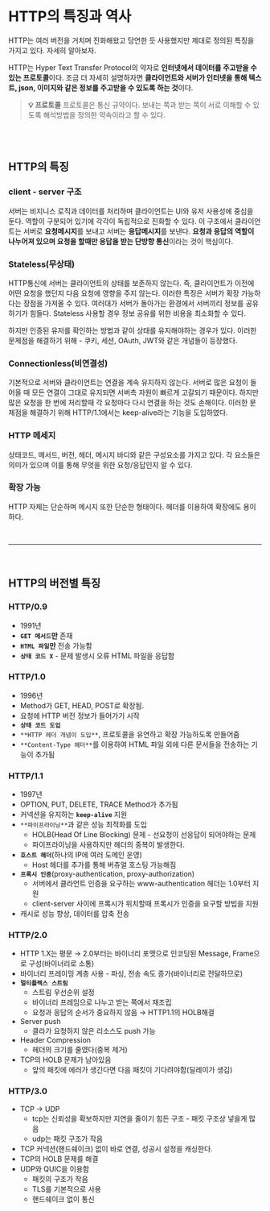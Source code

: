 # HTTP의 특징과 역사

HTTP는 여러 버전을 거치며 진화해왔고 당연한 듯 사용했지만 제대로 정의된 특징을 가지고 있다. 자세히 알아보자.

HTTP는 Hyper Text Transfer Protocol의 약자로 **인터넷에서 데이터를 주고받을 수 있는 프로토콜**이다. 조금 더 자세히 설명하자면 **클라이언트와 서버가 인터넷을 통해 텍스트, json, 이미지와 같은 정보를 주고받을 수 있도록 하는 것**이다.

> **💡 프로토콜**
프로토콜은 통신 규약이다. 보내는 쪽과 받는 쪽이 서로 이해할 수 있도록 해석방법을 정의한 약속이라고 할 수 있다.

<br /><br />

## HTTP의 특징
### client - server 구조

서버는 비지니스 로직과 데이터를 처리하며 클라이언트는 UI와 유저 사용성에 중심을 둔다.
역할이 구분되어 있기에 각각이 독립적으로 진화할 수 있다.
이 구조에서 클라이언트는 서버로 **요청메시지**를 보내고 서버는 **응답메시지**를 보낸다.
**요청과 응답의 역할이 나누어져 있으며 요청을 할때만 응답을 받는 단방향 통신**이라는 것이 핵심이다.

### Stateless(무상태)

HTTP통신에 서버는 클라이언트의 상태를 보존하지 않는다.
즉, 클라이언트가 이전에 어떤 요청을 했던지 다음 요청에 영향을 주지 않는다.
이러한 특징은 서버가 확장 가능하다는 장점을 가져올 수 있다.
여러대가 서버가 돌아가는 환경에서 서버끼리 정보를 공유하기가 힘들다. Stateless 사용할 경우 정보 공유를 위한 비용을 최소화할 수 있다.

하지만 인증된 유저를 확인하는 방법과 같이 상태를 유지해야하는 경우가 있다. 이러한 문제점을 해결하기 위해 - 쿠키, 세션, OAuth, JWT와 같은 개념들이 등장했다.

### Connectionless(비연결성)

기본적으로 서버와 클라이언트는 연결을 계속 유지하지 않는다. 서버로 많은 요청이 들어올 때 모든 연결이 그대로 유지되면 서버측 자원이 빠르게 고갈되기 때문이다.
하지만 많은 요청을 한 번에 처리할때 각 요청마다 다시 연결을 하는 것도 손해이다. 이러한 문제점을 해결하기 위해 HTTP/1.1에서는 keep-alive라는 기능을 도입하였다.

### HTTP 메세지

상태코드, 메서드, 버전, 헤더, 메시지 바디와 같은 구성요소를 가지고 있다.
각 요소들은 의미가 있으며 이를 통해 무엇을 위한 요청/응답인지 알 수 있다.

### 확장 가능
HTTP 자체는 단순하며 메시지 또한 단순한 형태이다.
헤더를 이용하여 확장에도 용이하다.

<br />

---

<br />

## HTTP의 버전별 특징
### HTTP/0.9

- 1991년
- **`GET 메서드`만** 존재
- **`HTML 파일`만** 전송 가능함
- **`상태 코드 X`** - 문제 발생시 오류 HTML 파일을 응답함

### HTTP/1.0

- 1996년
- Method가 GET, HEAD, POST로 확장됨.
- 요청에 HTTP 버전 정보가 들어가기 시작
- **`상태 코드 도입`**
- `**HTTP 헤더 개념이 도입**`, 프로토콜을 유연하고 확장 가능하도록 만들어줌
- `**Content-Type 헤더**`를 이용하여 HTML 파일 외에 다른 문서들을 전송하는 기능이 추가됨

### HTTP/1.1

- 1997년
- OPTION, PUT, DELETE, TRACE Method가 추가됨
- 커넥션을 유지하는 **`keep-alive`** 지원
- `**파이프라이닝**`과 같은 성능 최적화를 도입
    - HOLB(Head Of Line Blocking) 문제 - 선요청이 선응답이 되어야하는 문제
    - 파이프라이닝을 사용하지만 헤더의 중복이 발생한다.
- **`호스트 헤더`**(하나의 IP에 여러 도메인 운영)
    - Host 헤더를 추가를 통해 버츄얼 호스팅 가능해짐
- **`프록시 인증`**(proxy-authentication, proxy-authorization)
    - 서버에서 클라언트 인증을 요구하는 www-authentication 헤더는 1.0부터 지원
    - client-server 사이에 프록시가 위치할때 프록시가 인증을 요구할 방빕을 지원
- 캐시로 성능 향상, 데이터를 압축 전송

### HTTP/2.0

- HTTP 1.X는 평문 → 2.0부터는 바이너리 포맷으로 인코딩된 Message, Frame으로 구성(바이너리로 소통)
- 바이너리 프레이밍 계층 사용 - 파싱, 전송 속도 증가(바이너리로 전달하므로)
- **`멀티플렉스 스트림`**
    - 스트림 우선순위 설정
    - 바이너리 프레임으로 나누고 받는 쪽에서 재조립
    - 요청과 응답의 순서가 중요하지 않음 → HTTP1.1의 HOLB해결
- Server push
    - 클라가 요청하지 않은 리소스도 push 가능
- Header Compression
    - 헤더의 크기를 줄였다(중복 제거)
- TCP의 HOLB 문제가 남아있음
    - 앞의 패킷에 에러가 생긴다면 다음 패킷이 기다려야함(딜레이가 생김)

### HTTP/3.0

- TCP → UDP
    - tcp는 신뢰성을 확보하지만 지연을 줄이기 힘든 구조 - 패킷 구조상 넣을게 많음
    - udp는 패킷 구조가 작음
- TCP 커넥션(핸드쉐이크) 없이 바로 연결, 성공시 설정을 캐싱한다.
- TCP의 HOLB 문제를 해결
- UDP와 QUIC을 이용함
    - 패킷의 구조가 작음
    - TLS를 기본적으로 사용
    - 핸드쉐이크 없이 통신